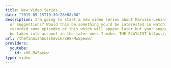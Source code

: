 ```yaml
---
title: New Video Series
date: "2019-09-15T10:39:28+08:00"
description: I'm going to start a new video series about Marxism-Leninism. Thoughts
  or suggestions? Would this be something you'd be interested in watching? I've already
  recorded some episodes of this which will appear later but your suggestions will
  be taken into account in the later ones I make. THE PLAYLIST https://www.youtube.com/playlist?list=PLzQ691f5KEHluxVjs3IXwutPg3zufVAJU
url: /thefinnishbolshevik/xH8-Mw5peww/
providers:
  youtube:
    id: xH8-Mw5peww
type: video
---
```

